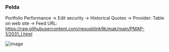 ### Pelda

Portfolio Performance -> Edit security -> Historical Quotes -> Provider: Table on web site -> Feed URL: https://raw.githubusercontent.com/nexusblink9k/mak/main/PMAP-1/2031_I.html




![image](https://github.com/nexusblink9k/mak/assets/124879531/2048d9f4-897d-430c-bfa6-9b560d50346b)
